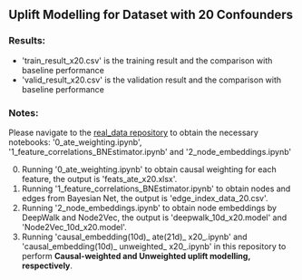 ## Uplift Modelling for Dataset with 20 Confounders
### Results:
- 'train_result_x20.csv' is the training result and the comparison with baseline performance
- 'valid_result_x20.csv' is the validation result and the comparison with baseline performance
### Notes:
Please navigate to the [real_data repository](https://github.com/whw199833/Uplift-Modeling-based-on-Graph-Neural-Network-Combined-with-Causal-Weighting/tree/main/real_data) to obtain the necessary notebooks: '0_ate_weighting.ipynb', '1_feature_correlations_BNEstimator.ipynb' and '2_node_embeddings.ipynb'
  

0. Running '0_ate_weighting.ipynb' to obtain causal weighting for each feature, the output is 'feats_ate_x20.xlsx'.
1. Running '1_feature_correlations_BNEstimator.ipynb' to obtain nodes and edges from Bayesian Net, the output is 'edge_index_data_20.csv'.
2. Running '2_node_embeddings.ipynb' to obtain node embeddings by DeepWalk and Node2Vec, the output is 'deepwalk_10d_x20.model' and 'Node2Vec_10d_x20.model'.
3. Running 'causal_embedding(10d)_ ate(21d)_ x20_.ipynb' and 'causal_embedding(10d)_ unweighted_ x20_.ipynb' in this repository to perform **Causal-weighted and Unweighted uplift modelling, respectively**.


